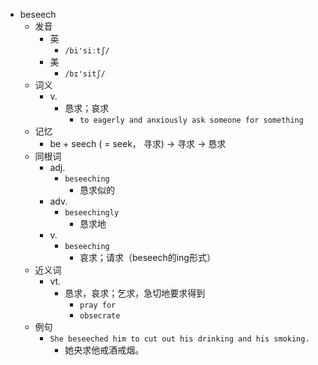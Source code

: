 - beseech
  - 发音
    - 英
      - `/bi'siːtʃ/`
    - 美
      - `/bɪ'sitʃ/`
  - 词义
    - v.
      - 恳求；哀求
        - `to eagerly and anxiously ask someone for something`
  - 记忆
    - be + seech ( = seek， 寻求) → 寻求 → 恳求
  - 同根词
    - adj.
      - `beseeching`
        - 恳求似的
    - adv.
      - `beseechingly`
        - 恳求地
    - v.
      - `beseeching`
        - 哀求；请求（beseech的ing形式）
  - 近义词
    - vt.
      - 恳求，哀求；乞求，急切地要求得到
        - `pray for`
        - `obsecrate`
  - 例句
    - `She beseeched him to cut out his drinking and his smoking.`
      - 她央求他戒酒戒烟。

